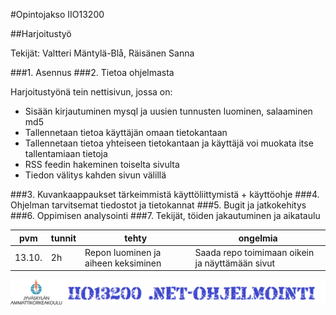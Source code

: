 #Opintojakso IIO13200 

##Harjoitustyö

Tekijät: Valtteri Mäntylä-Blå, Räisänen Sanna

###1. Asennus
###2. Tietoa ohjelmasta

Harjoitustyönä tein nettisivun, jossa on:

* Sisään kirjautuminen mysql ja uusien tunnusten luominen, salaaminen md5
* Tallennetaan tietoa käyttäjän omaan tietokantaan
* Tallennetaan tietoa yhteiseen tietokantaan ja käyttäjä voi muokata itse tallentamiaan tietoja
* RSS feedin hakeminen toiselta sivulta
* Tiedon välitys kahden sivun välillä

###3. Kuvankaappaukset tärkeimmistä käyttöliittymistä + käyttöohje
###4. Ohjelman tarvitsemat tiedostot ja tietokannat
###5. Bugit ja jatkokehitys
###6. Oppimisen analysointi
###7. Tekijät, töiden jakautuminen ja aikataulu

|pvm|tunnit|tehty|ongelmia|
|---|---|---|---|
|13.10.|2h|Repon luominen ja aiheen keksiminen|Saada repo toimimaan oikein ja näyttämään sivut|

![Alt text](/images/kuva.png "kuva")

